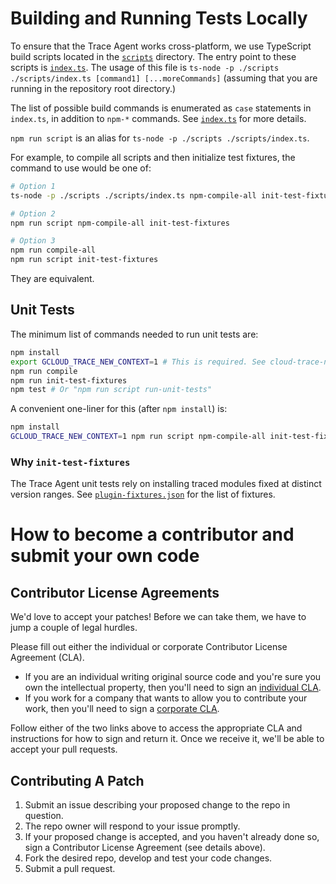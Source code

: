 # Building and Running Tests Locally

To ensure that the Trace Agent works cross-platform, we use TypeScript build scripts located in the [`scripts`](scripts) directory. The entry point to these scripts is [`index.ts`](scripts/index.ts). The usage of this file is `ts-node -p ./scripts ./scripts/index.ts [command1] [...moreCommands]` (assuming that you are running in the repository root directory.)

The list of possible build commands is enumerated as `case` statements in `index.ts`, in addition to `npm-*` commands. See [`index.ts`](scripts/index.ts) for more details.

`npm run script` is an alias for `ts-node -p ./scripts ./scripts/index.ts`.

For example, to compile all scripts and then initialize test fixtures, the command to use would be one of:

```bash
# Option 1
ts-node -p ./scripts ./scripts/index.ts npm-compile-all init-test-fixtures

# Option 2
npm run script npm-compile-all init-test-fixtures

# Option 3
npm run compile-all
npm run script init-test-fixtures
```

They are equivalent.

## Unit Tests

The minimum list of commands needed to run unit tests are:

```bash
npm install
export GCLOUD_TRACE_NEW_CONTEXT=1 # This is required. See cloud-trace-nodejs #650
npm run compile
npm run init-test-fixtures
npm test # Or "npm run script run-unit-tests"
```

A convenient one-liner for this (after `npm install`) is:

```bash
npm install
GCLOUD_TRACE_NEW_CONTEXT=1 npm run script npm-compile-all init-test-fixtures run-unit-tests
```

### Why `init-test-fixtures`

The Trace Agent unit tests rely on installing traced modules fixed at distinct version ranges. See [`plugin-fixtures.json`](test/fixtures/plugin-fixtures.json) for the list of fixtures.

# How to become a contributor and submit your own code

## Contributor License Agreements

We'd love to accept your patches! Before we can take them, we have to jump a couple of legal hurdles.

Please fill out either the individual or corporate Contributor License Agreement (CLA).

  * If you are an individual writing original source code and you're sure you own the intellectual property, then you'll need to sign an [individual CLA](http://code.google.com/legal/individual-cla-v1.0.html).
  * If you work for a company that wants to allow you to contribute your work, then you'll need to sign a [corporate CLA](http://code.google.com/legal/corporate-cla-v1.0.html).

Follow either of the two links above to access the appropriate CLA and instructions for how to sign and return it. Once we receive it, we'll be able to accept your pull requests.

## Contributing A Patch

1. Submit an issue describing your proposed change to the repo in question.
1. The repo owner will respond to your issue promptly.
1. If your proposed change is accepted, and you haven't already done so, sign a Contributor License Agreement (see details above).
1. Fork the desired repo, develop and test your code changes.
1. Submit a pull request.
